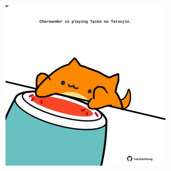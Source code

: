 <!-- built at 07/04/2023, 15:01:00 UTC -->
<p align="center">
  <img width="500" height="500" src="./ReadmeImage.svg">
</p>
